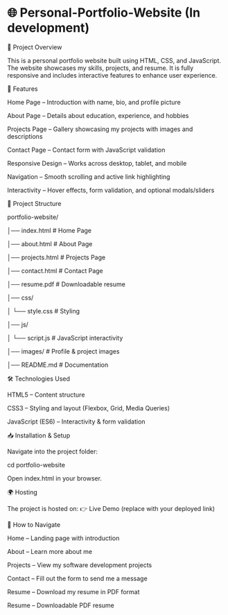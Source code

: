 #  🌐 Personal-Portfolio-Website (In development)

📌 Project Overview

This is a personal portfolio website built using HTML, CSS, and JavaScript.
The website showcases my skills, projects, and resume. It is fully responsive and includes interactive features to enhance user experience.

🚀 Features

Home Page – Introduction with name, bio, and profile picture

About Page – Details about education, experience, and hobbies

Projects Page – Gallery showcasing my projects with images and descriptions

Contact Page – Contact form with JavaScript validation

Responsive Design – Works across desktop, tablet, and mobile

Navigation – Smooth scrolling and active link highlighting

Interactivity – Hover effects, form validation, and optional modals/sliders

📂 Project Structure

portfolio-website/

│── index.html        # Home Page

│── about.html        # About Page

│── projects.html     # Projects Page

│── contact.html      # Contact Page

│── resume.pdf        # Downloadable resume

│── css/

│   └── style.css     # Styling

│── js/

│   └── script.js     # JavaScript interactivity

│── images/           # Profile & project images

│── README.md         # Documentation

🛠️ Technologies Used

HTML5 – Content structure

CSS3 – Styling and layout (Flexbox, Grid, Media Queries)

JavaScript (ES6) – Interactivity & form validation

📥 Installation & Setup

Navigate into the project folder:

cd portfolio-website

Open index.html in your browser.

🌍 Hosting

The project is hosted on:
👉 Live Demo
 (replace with your deployed link)

📑 How to Navigate

Home – Landing page with introduction

About – Learn more about me

Projects – View my software development projects

Contact – Fill out the form to send me a message

Resume – Download my resume in PDF format

Resume – Downloadable PDF resume

